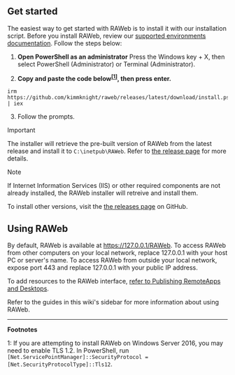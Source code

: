 ## Get started

The easiest way to get started with RAWeb is to install it with our installation script. Before you install RAWeb, review our [supported environments documentation](https://github.com/kimmknight/raweb/wiki/Supported-environments). Follow the steps below:

1. **Open PowerShell as an administrator**
   Press the Windows key + X, then select PowerShell (Administrator) or Terminal (Administrator).

2. **Copy and paste the code below<sup><a href="#footnote-2016">[1]</a></sup>, then press enter.**

```
irm https://github.com/kimmknight/raweb/releases/latest/download/install.ps1 | iex
```

3. Follow the prompts.

> [!IMPORTANT]
> The installer will retrieve the pre-built version of RAWeb from the latest release and install it to `C:\inetpub\RAWeb`.
> Refer to [the release page](https://github.com/kimmknight/raweb/releases/latest) for more details.

> [!NOTE]
> If Internet Information Services (IIS) or other required components are not already installed, the RAWeb installer will retreive and install them.

To install other versions, visit the [the releases page](https://github.com/kimmknight/raweb/releases) on GitHub.

## Using RAWeb

By default, RAWeb is available at https://127.0.0.1/RAWeb. To access RAWeb from other computers on your local network, replace 127.0.0.1 with your host PC or server's name. To access RAWeb from outside your local network, expose port 443 and replace 127.0.0.1 with your public IP address.

To add resources to the RAWeb interface, [refer to Publishing RemoteApps and Desktops](https://github.com/kimmknight/raweb/wiki/Publishing-RemoteApps-and-Desktops).

Refer to the guides in this wiki's sidebar for more information about using RAWeb.

---

**Footnotes**

<a name="footnote-2016">1</a>: If you are attempting to install RAWeb on Windows Server 2016, you may need to enable TLS 1.2. In PowerShell, run `[Net.ServicePointManager]::SecurityProtocol = [Net.SecurityProtocolType]::Tls12`.
